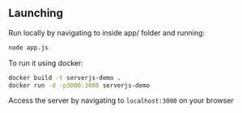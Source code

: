 ## Launching
Run locally by navigating to inside app/ folder and running:
```sh
node app.js
```


To run it using docker:
```sh
docker build -t serverjs-demo .
docker run -d -p3000:3000 serverjs-demo
```

Access the server by navigating to
`localhost:3000` on your browser